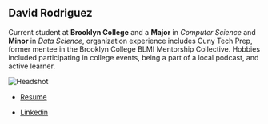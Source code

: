 ## David Rodriguez

Current student at **Brooklyn College** and a **Major** in _Computer Science_ and **Minor** in _Data Science_, organization experience includes Cuny Tech Prep, former mentee in the Brooklyn College BLMI Mentorship Collective. Hobbies included participating in college events, being a part of a local podcast, and active learner.

![Headshot](https://github.com/user-attachments/assets/9aeaeadf-5e12-49a3-932d-d6a12246d803)

* [Resume](https://bcmailcuny-my.sharepoint.com/:w:/g/personal/david_rodriguez105_bcmail_cuny_edu/EVkS6h8gNZhEr5plKZXulbQBO4aQ__SbvIZDtETcGgqksA?e=XuWNbz)

* [Linkedin](https://www.linkedin.com/in/david-rodriguez-486b95208/)
